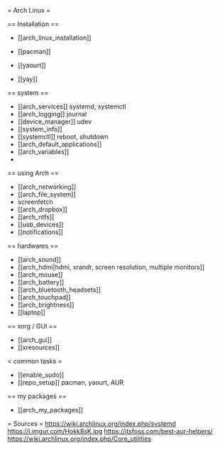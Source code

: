= Arch Linux =

== Installation ==
* [[arch_linux_installation]]

* [[pacman]]
* [[yaourt]]
* [[yay]]

== system ==
* [[arch_services]] systemd, systemctl
* [[arch_logging]] journal
* [[device_manager]] udev
* [[system_info]]
* [[systemctl]] reboot, shutdown
* [[arch_default_applications]]
* [[arch_variables]]
*

== using Arch ==
* [[arch_networking]]
* [[arch_file_system]]
* screenfetch
* [[arch_dropbox]]
* [[arch_ntfs]]
* [[usb_devices]]
* [[notifications]]

== hardwares ==
* [[arch_sound]]
* [[arch_hdmi|hdmi, xrandr, screen resolution, multiple monitors]]
* [[arch_mouse]]
* [[arch_battery]]
* [[arch_bluetooth_headsets]]
* [[arch_touchpad]]
* [[arch_brightness]]
* [[laptop]]

== xorg / GUI ==
* [[arch_gui]]
* [[xresources]]

= common tasks =
* [[enable_sudo]]
* [[repo_setup]] pacman, yaourt, AUR

== my packages ==
* [[arch_my_packages]]

= Sources =
https://wiki.archlinux.org/index.php/systemd
https://i.imgur.com/Hokk8sK.jpg
https://itsfoss.com/best-aur-helpers/
https://wiki.archlinux.org/index.php/Core_utilities
